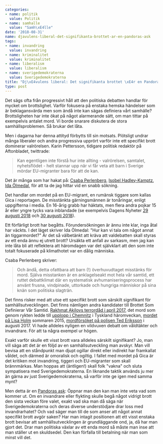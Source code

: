 ```yaml
---
categories:
- name: politik
  value: Politik
- name: samhalle
  value: "Samh\xE4lle"
date: '2018-08-31'
name: djavulens-liberal-det-signifikanta-brottet-ar-en-pandoras-ask
tags:
- name: invandring
  value: invandring
- name: kriminalitet
  value: kriminalitet
- name: liberalism
  value: liberalism
- name: sverigedemokraterna
  value: Sverigedemokraterna
title: "Dj\xE4vulens liberal: Det signifikanta brottet \xE4r en Pandoras ask"
type: post
---
```

Det sägs ofta från progressivt håll att den politiska debatten handlar för mycket om brottslighet. Varför fokusera på enstaka hemska händelser som är beklagansvärda men som ändå inte kan sägas definiera vårt samhälle? Brottsligheten har inte ökat på något alarmerande sätt, om man tittar på exempelvis antalet mord. Vi borde snarare diskutera de stora samhällsproblemen. Så brukar det låta.

Men i dagarna har denna attityd förbytts till sin motsats. Plötsligt undrar många liberaler och andra progressiva upprört varför inte ett specifikt brott dominerar valrörelsen. Karin Pettersson, tidigare politisk redaktör på Aftonbladet, twittrade:

> Kan egentligen inte förstå hur inte allting - valrörelsen, samtalet, nyhetsflödet - helt stannar upp när vi får veta att barn i Sverige mördar EU-migranter bara för att de kan.

Det är många som har hakat på: [Csaba Perlenberg](https://www.expressen.se/gt/ledare/csaba-perlenberg/darfor-blir-eu-migrantens-dod-inte-en-valfraga/), [Isobel Hadley-Kamptz](https://www.dt.se/artikel/opinion/ledare/isobel-hadley-kamptz-vad-sager-det-om-sverige-idag-att-barn-dodar-en-tiggare-utan-att-det-blir-en-huvudnyhet), [Ida Ölmedal](https://www.expressen.se/kultur/ida-olmedal/hur-kan-vi-tala-om-nagot-annat-an-tiggarmordet/), för att ta de jag hittar vid en snabb sökning.



Det handlar om mordet på en EU-migrant, en rumänsk tiggare som kallas Gica i reportagen. De misstänkta gärningsmännen är tonåringar, enligt uppgifterna i media. En 16-årig grabb har häktats, men flera andra pojkar 15 år eller yngre tycks vara inblandade (se exempelvis Dagens Nyheter [29 augusti 2018](https://www.dn.se/nyheter/sverige/annu-en-tonaring-misstankt-for-mord/) och [30 augusti 2018](https://www.dn.se/arkiv/nyheter/det-ar-ofattbart-sa-svart-att-ta-in/)).

Ett förfärligt brott har begåtts. Förundersökningen är ännu inte klar, inga åtal har väckts. I det läget skriver Ida Ölmedal: "Hur kan vi tala om något annat än tiggarmordet?" Är det så välbetänkt att kräva att valdebatten skall styras av ett enda ännu ej utrett brott? Ursäkta ett anfall av sarkasm, men jag kan inte låta bli att reflektera att häromdagen var det självklart att den som inte totalt fokuserade på klimathotet var en dålig människa.

Csaba Perlenberg skriver:

> Och ändå, detta ofattbara att barn (!) överhuvudtaget misstänks för mord. Själva misstanken är en anklagelseakt mot hela vår samtid, ett ruttet debattklimat där en systematisk avhumaniseringsprocess har använt frusna, vindpinade, uttorkade och hungriga människor på sina knän som politiska slagträn.

Det finns risker med att utse ett specifikt brott som särskilt signifikant för samhällsutvecklingen. Det finns nämligen andra kandidater till Brottet Som Definierar Vår Samtid. [Rakhmat Akilovs terrordåd i april 2017](https://sv.wikipedia.org/wiki/Attentatet_i_Stockholm_2017), det mord som genom rykten ledde till [upplopp i Chemnitz](https://www.dn.se/nyheter/varlden/stor-radsla-for-nya-kravaller-i-chemnitz-vagar-inte-ga-ut/) i Tyskland häromveckan, [mordet på Lisa Holm](https://sv.wikipedia.org/wiki/Mordet_p%C3%A5_Lisa_Holm) sommaren 2015, [mordförsöket på polisen Ted Eriksson](https://www.aftonbladet.se/nyheter/krim/a/kab6jB/knivhogg-polisen-ted--doms-till-fem-ars-fangelse) i augusti 2017. Vi hade alldeles nyligen en vildvuxen debatt om våldtäkter och invandrare. För att ta några exempel ur högen.

Exakt varför skulle ett visst brott vara alldeles särskilt signifikant? Jo, man vill säga att det är en följd av en samhällsutveckling man avskyr. Man vill bevisa att en ståndpunkt man djupt ogillar direkt eller indirekt har framkallat våldet, och därmed är omoralisk och ogiltig. I fallet med mordet på Gica är det kritiken mot invandring, tiggeri och EU-migranter som skall brännmärkas. Man hoppas att (äntligen!) skall folk "vakna" och sluta sympatisera med Sverigedemokraterna. En liknande taktik används ju mer än gärna av just Sverigedemokraterna, så varför inte ge igen med samma mynt?

Men detta är en [Pandoras ask](https://sv.wikipedia.org/wiki/Pandora_(mytologi)): Öppnar man den kan man inte veta vad som kommer ut. Om en invandrare eller flykting skulle begå något vidrigt brott den sista veckan före valet, exakt vad ska man då säga när Sverigedemokraterna och deras diverse understödjare drar loss med invandrarhatet? Och vad säger man till de som anser att något annat specifikt brott avgör saken? Har man intagit positionen att ett visst enstaka brott bevisar att samhällsutvecklingen är grundläggande ond, ja, då har man gjort det. Drar man politiska växlar av ett enda mord så måste man inse att man ställer ut en skuldsedel. Den kan förfalla till betalning när man som minst vill det.

